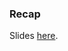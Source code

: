 

### Recap


Slides [here](https://drive.google.com/open?id=1QziU2n5pBWQjRBsPdAx46Y4UPnttmWvUg88ldrkI5rY).



